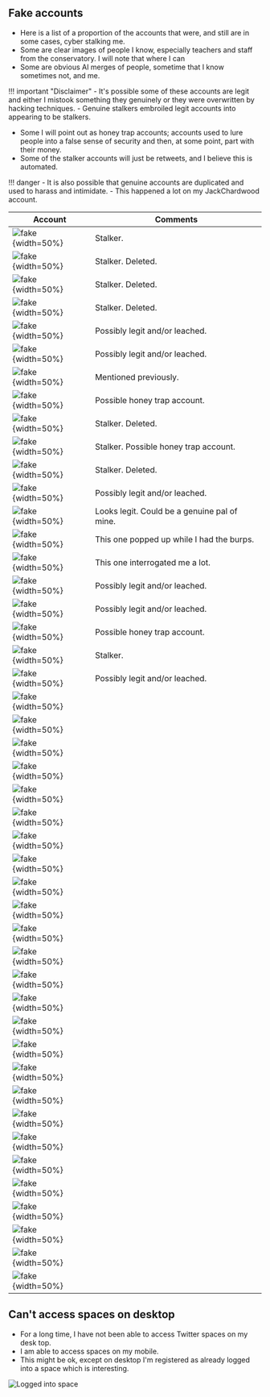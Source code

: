 ## Fake accounts

- Here is a list of a proportion of the accounts that were, and still are in some cases, cyber stalking me.
- Some are clear images of people I know, especially teachers and staff from the conservatory. I will note that where I can
- Some are obvious AI merges of people, sometime that I know sometimes not, and me.

!!! important "Disclaimer"
    - It's possible some of these accounts are legit and either I mistook something they genuinely or they were overwritten by hacking techniques.
    - Genuine stalkers embroiled legit accounts into appearing to be stalkers.

- Some I will point out as honey trap accounts; accounts used to lure people into a false sense of security and then, at some point, part with their money.
- Some of the stalker accounts will just be retweets, and I believe this is automated.

!!! danger
    - It is also possible that genuine accounts are duplicated and used to harass and intimidate.
    - This happened a lot on my JackChardwood account.

| Account  | Comments  |
|----------------------------------------------------------|---|
| ![ fake ]( ../content/images/fake-accounts/list/3.png ){width=50%}  |  Stalker. |
| ![ fake ]( ../content/images/fake-accounts/list/4.png ){width=50%}  |  Stalker. Deleted. |
| ![ fake ]( ../content/images/fake-accounts/list/11.png ){width=50%} |  Stalker. Deleted. |
| ![ fake ]( ../content/images/fake-accounts/list/7.png ){width=50%}  |  Stalker. Deleted. |
| ![ fake ]( ../content/images/fake-accounts/list/10.png ){width=50%} |  Possibly legit and/or leached. |
| ![ fake ]( ../content/images/fake-accounts/list/1.png ){width=50%}  |  Possibly legit and/or leached. |
| ![ fake ]( ../content/images/fake-accounts/list/2.png ){width=50%}  |  Mentioned previously. |
| ![ fake ]( ../content/images/fake-accounts/list/5.png ){width=50%}  |  Possible honey trap account. |
| ![ fake ]( ../content/images/fake-accounts/list/6.png ){width=50%}  |  Stalker. Deleted. |
| ![ fake ]( ../content/images/fake-accounts/list/8.png ){width=50%}  |  Stalker. Possible honey trap account. |
| ![ fake ]( ../content/images/fake-accounts/list/9.png ){width=50%}  |  Stalker. Deleted. |
| ![ fake ]( ../content/images/fake-accounts/list/12.png ){width=50%} |  Possibly legit and/or leached. |
| ![ fake ]( ../content/images/fake-accounts/list/13.png ){width=50%} |  Looks legit. Could be a genuine pal of mine. |
| ![ fake ]( ../content/images/fake-accounts/list/14.png ){width=50%} |  This one popped up while I had the burps. |
| ![ fake ]( ../content/images/fake-accounts/list/15.png ){width=50%} |  This one interrogated me a lot. |
| ![ fake ]( ../content/images/fake-accounts/list/16.png ){width=50%} |  Possibly legit and/or leached. |
| ![ fake ]( ../content/images/fake-accounts/list/17.png ){width=50%} |  Possibly legit and/or leached. |
| ![ fake ]( ../content/images/fake-accounts/list/18.png ){width=50%} |  Possible honey trap account. |
| ![ fake ]( ../content/images/fake-accounts/list/20.png ){width=50%} |  Stalker. |
| ![ fake ]( ../content/images/fake-accounts/list/21.png ){width=50%} |  Possibly legit and/or leached. |
| ![ fake ]( ../content/images/fake-accounts/list/24.png ){width=50%} |   |
| ![ fake ]( ../content/images/fake-accounts/list/25.png ){width=50%} |   |
| ![ fake ]( ../content/images/fake-accounts/list/27.png ){width=50%} |   |
| ![ fake ]( ../content/images/fake-accounts/list/28.png ){width=50%} |   |
| ![ fake ]( ../content/images/fake-accounts/list/30.png ){width=50%} |   |
| ![ fake ]( ../content/images/fake-accounts/list/31.png ){width=50%} |   |
| ![ fake ]( ../content/images/fake-accounts/list/32.png ){width=50%} |   |
| ![ fake ]( ../content/images/fake-accounts/list/33.png ){width=50%} |   |
| ![ fake ]( ../content/images/fake-accounts/list/36.png ){width=50%} |   |
| ![ fake ]( ../content/images/fake-accounts/list/37.png ){width=50%} |   |
| ![ fake ]( ../content/images/fake-accounts/list/38.png ){width=50%} |   |
| ![ fake ]( ../content/images/fake-accounts/list/39.png ){width=50%} |   |
| ![ fake ]( ../content/images/fake-accounts/list/40.png ){width=50%} |   |
| ![ fake ]( ../content/images/fake-accounts/list/41.png ){width=50%} |   |
| ![ fake ]( ../content/images/fake-accounts/list/42.png ){width=50%} |   |
| ![ fake ]( ../content/images/fake-accounts/list/43.png ){width=50%} |   |
| ![ fake ]( ../content/images/fake-accounts/list/44.png ){width=50%} |   |
| ![ fake ]( ../content/images/fake-accounts/list/45.png ){width=50%} |   |
| ![ fake ]( ../content/images/fake-accounts/list/46.png ){width=50%} |   |
| ![ fake ]( ../content/images/fake-accounts/list/47.png ){width=50%} |   |
| ![ fake ]( ../content/images/fake-accounts/list/48.png ){width=50%} |   |
| ![ fake ]( ../content/images/fake-accounts/list/49.png ){width=50%} |   |
| ![ fake ]( ../content/images/fake-accounts/list/50.png ){width=50%} |   |
| ![ fake ]( ../content/images/fake-accounts/list/51.png ){width=50%} |   |
| ![ fake ]( ../content/images/fake-accounts/list/52.png ){width=50%} |   |
| ![ fake ]( ../content/images/fake-accounts/list/53.png ){width=50%} |   |


## Can't access spaces on desktop

- For a long time, I have not been able to access Twitter spaces on my desk top.
- I am able to access spaces on my mobile.
- This might be ok, except on desktop I'm registered as already logged into a space which is interesting.

![Logged into space](../content/images/already-in-a-space.png)